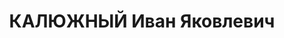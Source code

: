 ---
title: КАЛЮЖНЫЙ Иван Яковлевич
description: '1903 г.р., урож. г.Миллерово АЧК, русский, гр СССР, соц. происх. из
  рабочих, жит. г.Миллерово, Зав. Горвнуторга г.Миллерово.

  Арестован 15.08.1937г. за участие в контрреволюционной организации, по ст. 58-7-10-11
  УК РСФСР.

  Осуждён 16.12.1937г. ВК Верховного суда СССР по ст.58-7-8-11 УК РСФСР к расстрелу.
  Приговор приведён в исполнение 16.12.1937г. в г.Ростове-на-Дону. 20.03.1958 г. ВК
  Верховного суда СССР дело в отношении Калюжного И.Я. производством прекращено, за
  отсутствием состава преступления.'
---